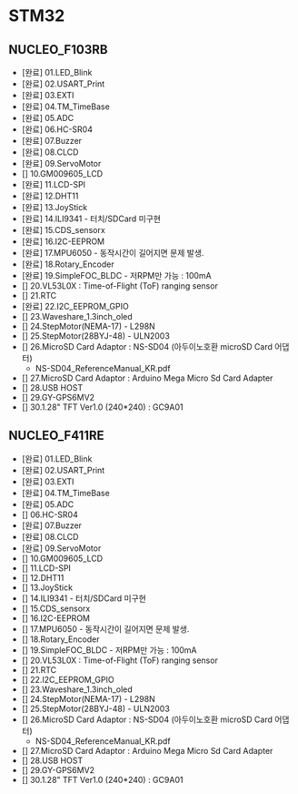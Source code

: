 # STM32
## NUCLEO_F103RB
 - [완료] 01.LED_Blink
 - [완료] 02.USART_Print
 - [완료] 03.EXTI
 - [완료] 04.TM_TimeBase
 - [완료] 05.ADC
 - [완료] 06.HC-SR04
 - [완료] 07.Buzzer
 - [완료] 08.CLCD
 - [완료] 09.ServoMotor
 - [] 10.GM009605_LCD 
 - [완료] 11.LCD-SPI
 - [완료] 12.DHT11
 - [완료] 13.JoyStick
 - [완료] 14.ILI9341 - 터치/SDCard 미구현
 - [완료] 15.CDS_sensorx
 - [완료] 16.I2C-EEPROM
 - [완료] 17.MPU6050 - 동작시간이 길어지면 문제 발생.
 - [완료] 18.Rotary_Encoder
 - [완료] 19.SimpleFOC_BLDC - 저RPM만 가능 : 100mA
 - [] 20.VL53L0X : Time-of-Flight (ToF) ranging sensor
 - [] 21.RTC
 - [완료] 22.I2C_EEPROM_GPIO
 - [] 23.Waveshare_1.3inch_oled
 - [] 24.StepMotor(NEMA-17) - L298N
 - [] 25.StepMotor(28BYJ-48) - ULN2003
 - [] 26.MicroSD Card Adaptor : NS-SD04 (아두이노호환 microSD Card 어댑터)
   - NS-SD04_ReferenceManual_KR.pdf
 - [] 27.MicroSD Card Adaptor : Arduino Mega Micro Sd Card Adapter
 - [] 28.USB HOST
 - [] 29.GY-GPS6MV2
 - [] 30.1.28" TFT Ver1.0 (240*240) : GC9A01

## NUCLEO_F411RE
 - [완료] 01.LED_Blink
 - [완료] 02.USART_Print
 - [완료] 03.EXTI
 - [완료] 04.TM_TimeBase
 - [완료] 05.ADC
 - [] 06.HC-SR04
 - [완료] 07.Buzzer
 - [완료] 08.CLCD
 - [완료] 09.ServoMotor
 - [] 10.GM009605_LCD 
 - [] 11.LCD-SPI
 - [] 12.DHT11
 - [] 13.JoyStick
 - [] 14.ILI9341 - 터치/SDCard 미구현
 - [] 15.CDS_sensorx
 - [] 16.I2C-EEPROM
 - [] 17.MPU6050 - 동작시간이 길어지면 문제 발생.
 - [] 18.Rotary_Encoder
 - [] 19.SimpleFOC_BLDC - 저RPM만 가능 : 100mA
 - [] 20.VL53L0X : Time-of-Flight (ToF) ranging sensor
 - [] 21.RTC
 - [] 22.I2C_EEPROM_GPIO
 - [] 23.Waveshare_1.3inch_oled
 - [] 24.StepMotor(NEMA-17) - L298N
 - [] 25.StepMotor(28BYJ-48) - ULN2003
 - [] 26.MicroSD Card Adaptor : NS-SD04 (아두이노호환 microSD Card 어댑터)
   - NS-SD04_ReferenceManual_KR.pdf
 - [] 27.MicroSD Card Adaptor : Arduino Mega Micro Sd Card Adapter
 - [] 28.USB HOST
 - [] 29.GY-GPS6MV2
 - [] 30.1.28" TFT Ver1.0 (240*240) : GC9A01


